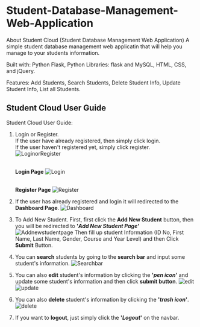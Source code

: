 # Student-Database-Management-Web-Application


About Student Cloud
(Student Database Management Web Application)
A simple student database management web applicatin that will help you manage to your students information.

Built with: Python Flask, Python Libraries: flask and MySQL, HTML, CSS, and jQuery. 

Features: Add Students, Search Students, Delete Student Info, Update Student Info, List all Students.

## Student Cloud User Guide
Student Cloud User Guide:
  
1. Login or Register.
   <br />
   If the user have already registered, then simply click login.
   <br />
   If the user haven't registered yet, simply click register. 
   <br />
   ![LoginorRegister](https://user-images.githubusercontent.com/60618940/96549046-826c2880-12e1-11eb-9a47-5290fc65e919.jpg)
   
   <br />**Login Page**
   ![Login](https://user-images.githubusercontent.com/60618940/96549811-94020000-12e2-11eb-8109-a862c0f980c0.jpg)
  
   <br />**Register Page**
   ![Register](https://user-images.githubusercontent.com/60618940/96550184-1f7b9100-12e3-11eb-83d5-f0389e95178d.jpg)

2. If the user has already registered and login it will redirected to the **Dashboard Page**.
   ![Dashboard](https://user-images.githubusercontent.com/60618940/96551387-ca407f00-12e4-11eb-8ce8-a912f534e4a2.jpg)
  
3. To Add New Student. First, first click the **Add New Student** button, then you will be redirected to **'*Add New Student Page*'**
   ![Addnewstudentpage](https://user-images.githubusercontent.com/60618940/96552232-0f18e580-12e6-11eb-92c2-e3d26f5d52df.jpg)
   Then fill up student Information (ID No, First Name, Last Name, Gender, Course and Year Level) and then Click **Submit** Button.
   
4. You can **search** students by going to the **search bar** and input some student's information.
  ![Searchbar](https://user-images.githubusercontent.com/60618940/96552845-ee04c480-12e6-11eb-912a-78beea051e4b.jpg)
  
5. You can also **edit** student's information by clicking the **'*pen icon*'** and update some student's information and then click **submit button**.
   ![edit](https://user-images.githubusercontent.com/60618940/96553720-235de200-12e8-11eb-8989-54d02fb06dc4.jpg)
   ![update](https://user-images.githubusercontent.com/60618940/96553713-21941e80-12e8-11eb-99d1-b7958869959d.jpg)
   
6. You can also **delete** student's information by clicking the **'*trash icon*'**.
   ![delete](https://user-images.githubusercontent.com/60618940/96553979-864f7900-12e8-11eb-961c-e624793e2382.jpg)
   
7. If you want to **logout**, just simply click the **'*Logout*'** on the navbar. 




     
  


      
